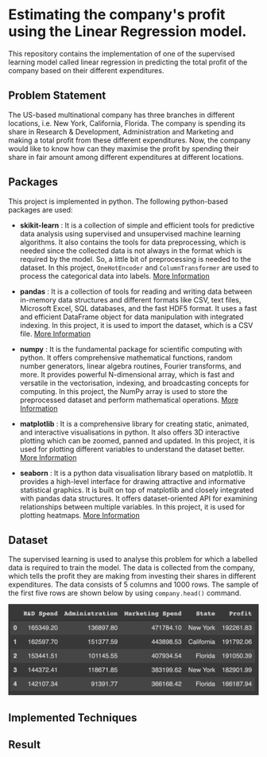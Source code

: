 # Estimating the company's profit using the Linear Regression model.
This repository contains the implementation of one of the supervised learning model called linear regression in predicting the total profit of the company based on their different expenditures.

## Problem Statement
The US-based multinational company has three branches in different locations, i.e. New York, California, Florida. The company is spending its share in Research & Development, Administration and Marketing and making a total profit from these different expenditures. Now, the company would like to know how can they maximise the profit by spending their share in fair amount among different expenditures at different locations.

## Packages
This project is implemented in python. The following python-based packages are used:

* **skikit-learn** : It is a collection of simple and efficient tools for predictive data analysis using supervised and unsupervised machine learning algorithms. It also contains the tools for data preprocessing, which is needed since the collected data is not always in the format which is required by the model. So, a little bit of preprocessing is needed to the dataset. In this project, `OneHotEncoder` and `ColumnTransformer` are used to process the categorical data into labels. [More Information](https://scikit-learn.org/stable/index.html)

* **pandas** : It is a collection of tools for reading and writing data between in-memory data structures and different formats like CSV, text files, Microsoft Excel, SQL databases, and the fast HDF5 format. It uses a fast and efficient DataFrame object for data manipulation with integrated indexing. In this project, it is used to import the dataset, which is a CSV file. [More Information](https://pandas.pydata.org/)

* **numpy** : It is the fundamental package for scientific computing with python. It offers comprehensive mathematical functions, random number generators, linear algebra routines, Fourier transforms, and more. It provides powerful N-dimensional array, which is fast and versatile in the vectorisation, indexing, and broadcasting concepts for computing. In this project, the NumPy array is used to store the preprocessed dataset and perform mathematical operations. [More Information](https://numpy.org/)

* **matplotlib** : It is a comprehensive library for creating static, animated, and interactive visualisations in python. It also offers 3D interactive plotting which can be zoomed, panned and updated. In this project, it is used for plotting different variables to understand the dataset better. [More Information](https://matplotlib.org/index.html)

* **seaborn** : It is a python data visualisation library based on matplotlib. It provides a high-level interface for drawing attractive and informative statistical graphics. It is built on top of matplotlib and closely integrated with pandas data structures. It offers dataset-oriented API for examining relationships between multiple variables. In this project, it is used for plotting heatmaps. [More Information](https://seaborn.pydata.org/index.html)

## Dataset
The supervised learning is used to analyse this problem for which a labelled data is required to train the model. The data is collected from the company, which tells the profit they are making from investing their shares in different expenditures. The data consists of 5 columns and 1000 rows. The sample of the first five rows are shown below by using `company.head()` command.

<img src="img/head.png" width="650">


## Implemented Techniques

## Result